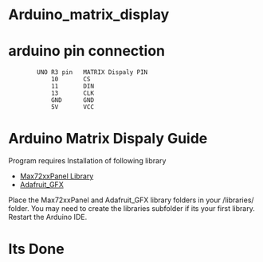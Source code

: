 # Arduino_matrix_display

# arduino pin connection
 
            UNO R3 pin   MATRIX Dispaly PIN
                10       CS 
                11       DIN
                13       CLK 
                GND      GND
                5V       VCC


# Arduino Matrix Dispaly Guide
Program requires Installation of following library
* [Max72xxPanel Library](https://github.com/markruys/arduino-Max72xxPanel/archive/master.zip)
* [Adafruit_GFX](https://github.com/adafruit/Adafruit-GFX-Library/archive/master.zip)


 Place the Max72xxPanel and Adafruit_GFX library folders in your 
<arduinosketchfolder>/libraries/ folder. You may need to create
the libraries subfolder if its your first library. Restart the Arduino IDE.
# Its Done
